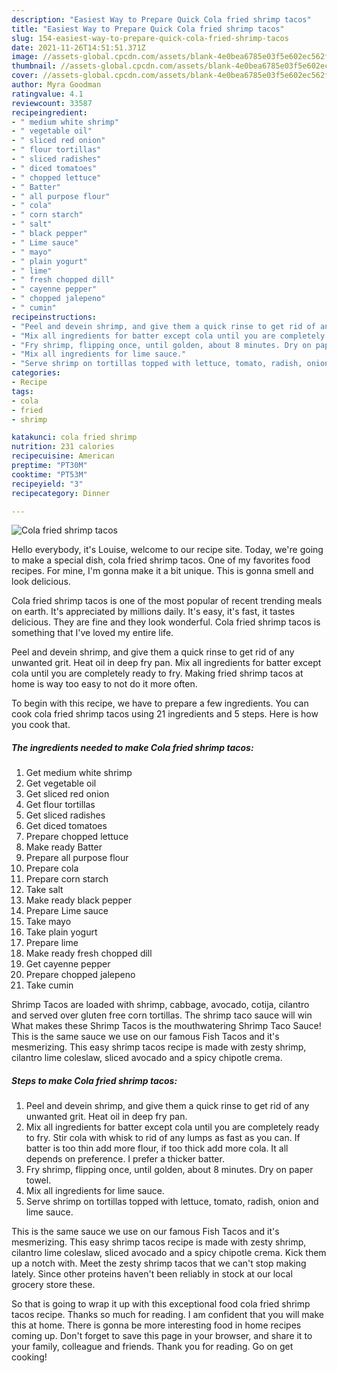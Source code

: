 ```yaml
---
description: "Easiest Way to Prepare Quick Cola fried shrimp tacos"
title: "Easiest Way to Prepare Quick Cola fried shrimp tacos"
slug: 154-easiest-way-to-prepare-quick-cola-fried-shrimp-tacos
date: 2021-11-26T14:51:51.371Z
image: //assets-global.cpcdn.com/assets/blank-4e0bea6785e03f5e602ec562f230caae08da540cada707380b4fe1bbebba43da.png
thumbnail: //assets-global.cpcdn.com/assets/blank-4e0bea6785e03f5e602ec562f230caae08da540cada707380b4fe1bbebba43da.png
cover: //assets-global.cpcdn.com/assets/blank-4e0bea6785e03f5e602ec562f230caae08da540cada707380b4fe1bbebba43da.png
author: Myra Goodman
ratingvalue: 4.1
reviewcount: 33587
recipeingredient:
- " medium white shrimp"
- " vegetable oil"
- " sliced red onion"
- " flour tortillas"
- " sliced radishes"
- " diced tomatoes"
- " chopped lettuce"
- " Batter"
- " all purpose flour"
- " cola"
- " corn starch"
- " salt"
- " black pepper"
- " Lime sauce"
- " mayo"
- " plain yogurt"
- " lime"
- " fresh chopped dill"
- " cayenne pepper"
- " chopped jalepeno"
- " cumin"
recipeinstructions:
- "Peel and devein shrimp, and give them a quick rinse to get rid of any unwanted grit. Heat oil in deep fry pan."
- "Mix all ingredients for batter except cola until you are completely ready to fry. Stir cola with whisk to rid of any lumps as fast as you can. If batter is too thin add more flour, if too thick add more cola. It all depends on preference. I prefer a thicker batter."
- "Fry shrimp, flipping once, until golden, about 8 minutes. Dry on paper towel."
- "Mix all ingredients for lime sauce."
- "Serve shrimp on tortillas topped with lettuce, tomato, radish, onion and lime sauce."
categories:
- Recipe
tags:
- cola
- fried
- shrimp

katakunci: cola fried shrimp 
nutrition: 231 calories
recipecuisine: American
preptime: "PT30M"
cooktime: "PT53M"
recipeyield: "3"
recipecategory: Dinner

---
```



![Cola fried shrimp tacos](//assets-global.cpcdn.com/assets/blank-4e0bea6785e03f5e602ec562f230caae08da540cada707380b4fe1bbebba43da.png)

Hello everybody, it's Louise, welcome to our recipe site. Today, we're going to make a special dish, cola fried shrimp tacos. One of my favorites food recipes. For mine, I'm gonna make it a bit unique. This is gonna smell and look delicious.

Cola fried shrimp tacos is one of the most popular of recent trending meals on earth. It's appreciated by millions daily. It's easy, it's fast, it tastes delicious. They are fine and they look wonderful. Cola fried shrimp tacos is something that I've loved my entire life.

Peel and devein shrimp, and give them a quick rinse to get rid of any unwanted grit. Heat oil in deep fry pan. Mix all ingredients for batter except cola until you are completely ready to fry. Making fried shrimp tacos at home is way too easy to not do it more often.


To begin with this recipe, we have to prepare a few ingredients. You can cook cola fried shrimp tacos using 21 ingredients and 5 steps. Here is how you cook that.

<!--inarticleads1-->

##### The ingredients needed to make Cola fried shrimp tacos:

1. Get  medium white shrimp
1. Get  vegetable oil
1. Get  sliced red onion
1. Get  flour tortillas
1. Get  sliced radishes
1. Get  diced tomatoes
1. Prepare  chopped lettuce
1. Make ready  Batter
1. Prepare  all purpose flour
1. Prepare  cola
1. Prepare  corn starch
1. Take  salt
1. Make ready  black pepper
1. Prepare  Lime sauce
1. Take  mayo
1. Take  plain yogurt
1. Prepare  lime
1. Make ready  fresh chopped dill
1. Get  cayenne pepper
1. Prepare  chopped jalepeno
1. Take  cumin


Shrimp Tacos are loaded with shrimp, cabbage, avocado, cotija, cilantro and served over gluten free corn tortillas. The shrimp taco sauce will win What makes these Shrimp Tacos is the mouthwatering Shrimp Taco Sauce! This is the same sauce we use on our famous Fish Tacos and it&#39;s mesmerizing. This easy shrimp tacos recipe is made with zesty shrimp, cilantro lime coleslaw, sliced avocado and a spicy chipotle crema. 

<!--inarticleads2-->

##### Steps to make Cola fried shrimp tacos:

1. Peel and devein shrimp, and give them a quick rinse to get rid of any unwanted grit. Heat oil in deep fry pan.
1. Mix all ingredients for batter except cola until you are completely ready to fry. Stir cola with whisk to rid of any lumps as fast as you can. If batter is too thin add more flour, if too thick add more cola. It all depends on preference. I prefer a thicker batter.
1. Fry shrimp, flipping once, until golden, about 8 minutes. Dry on paper towel.
1. Mix all ingredients for lime sauce.
1. Serve shrimp on tortillas topped with lettuce, tomato, radish, onion and lime sauce.


This is the same sauce we use on our famous Fish Tacos and it&#39;s mesmerizing. This easy shrimp tacos recipe is made with zesty shrimp, cilantro lime coleslaw, sliced avocado and a spicy chipotle crema. Kick them up a notch with. Meet the zesty shrimp tacos that we can&#39;t stop making lately. Since other proteins haven&#39;t been reliably in stock at our local grocery store these. 

So that is going to wrap it up with this exceptional food cola fried shrimp tacos recipe. Thanks so much for reading. I am confident that you will make this at home. There is gonna be more interesting food in home recipes coming up. Don't forget to save this page in your browser, and share it to your family, colleague and friends. Thank you for reading. Go on get cooking!
